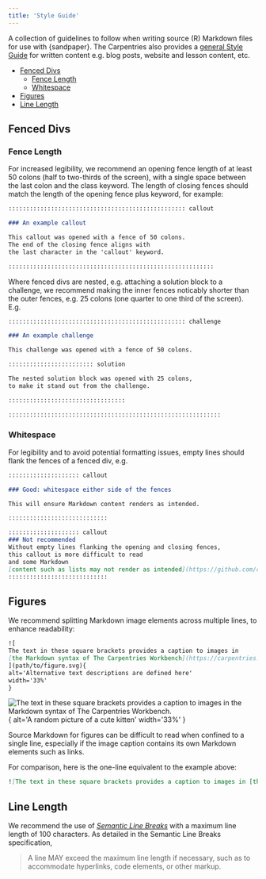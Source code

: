 ```yaml
---
title: 'Style Guide'
---
```


A collection of guidelines to follow when writing
source (R) Markdown files for use with {sandpaper}.
The Carpentries also provides a [general Style Guide](https://docs.carpentries.org/topic_folders/communications/resources/style-guide.html)
for written content e.g. blog posts, website and lesson content, etc.

- [Fenced Divs](#fenced-divs)
  - [Fence Length](#fence-length)
  - [Whitespace](#whitespace)
- [Figures](#figures)
- [Line Length](#line-length)

## Fenced Divs

### Fence Length

For increased legibility, we recommend an opening fence length of at least 50 colons
(half to two-thirds of the screen), 
with a single space between the last colon and the class keyword.
The length of closing fences should match the length of the opening fence plus keyword,
for example:

```markdown
:::::::::::::::::::::::::::::::::::::::::::::::::: callout

### An example callout

This callout was opened with a fence of 50 colons.
The end of the closing fence aligns with
the last character in the 'callout' keyword.

::::::::::::::::::::::::::::::::::::::::::::::::::::::::::
```

Where fenced divs are nested,
e.g. attaching a solution block to a challenge,
we recommend making the inner fences noticably shorter
than the outer fences, e.g. 25 colons (one quarter to one third of the screen).
E.g.

```markdown
:::::::::::::::::::::::::::::::::::::::::::::::::: challenge

### An example challenge

This challenge was opened with a fence of 50 colons.

:::::::::::::::::::::::: solution

The nested solution block was opened with 25 colons,
to make it stand out from the challenge.

:::::::::::::::::::::::::::::::::

::::::::::::::::::::::::::::::::::::::::::::::::::::::::::::
```

### Whitespace

For legibility and to avoid potential formatting issues,
empty lines should flank the fences of a fenced div, e.g.

```markdown
:::::::::::::::::::: callout

### Good: whitespace either side of the fences

This will ensure Markdown content renders as intended.

::::::::::::::::::::::::::::

:::::::::::::::::::: callout
### Not recommended
Without empty lines flanking the opening and closing fences,
this callout is more difficult to read
and some Markdown 
[content such as lists may not render as intended](https://github.com/carpentries/sandpaper/issues/355).
::::::::::::::::::::::::::::
```

## Figures

We recommend splitting Markdown image elements across multiple lines,
to enhance readability:

```markdown
![
The text in these square brackets provides a caption to images in 
[the Markdown syntax of The Carpentries Workbench](https://carpentries.github.io/sandpaper-docs/example.html#figures).
](path/to/figure.svg){
alt='Alternative text descriptions are defined here'
width='33%'
}
```

![
The text in these square brackets provides a caption to images in 
[the Markdown syntax of The Carpentries Workbench](https://carpentries.github.io/sandpaper-docs/example.html#figures).
](https://placekitten.com/300/300){
alt='A random picture of a cute kitten'
width='33%'
}

Source Markdown for figures can be difficult to read when confined to a single line,
especially if the image caption contains its own Markdown elements such as links. 

For comparison, here is the one-line equivalent to the example above:

```markdown
![The text in these square brackets provides a caption to images in [the Markdown syntax of The Carpentries Workbench](https://carpentries.github.io/sandpaper-docs/example.html#figures).](path/to/figure.svg){alt='Alternative text descriptions are defined here' width='33%'}
```

## Line Length

We recommend the use of [_Semantic Line Breaks_][sembr]
with a maximum line length of 100 characters.
As detailed in the Semantic Line Breaks specification,

> A line MAY exceed the maximum line length if necessary, 
> such as to accommodate hyperlinks, code elements, or other markup.

[sembr]: https://sembr.org/
